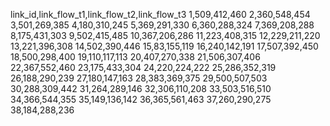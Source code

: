 link_id,link_flow_t1,link_flow_t2,link_flow_t3
1,509,412,460
2,360,548,454
3,501,269,385
4,180,310,245
5,369,291,330
6,360,288,324
7,369,208,288
8,175,431,303
9,502,415,485
10,367,206,286
11,223,408,315
12,229,211,220
13,221,396,308
14,502,390,446
15,83,155,119
16,240,142,191
17,507,392,450
18,500,298,400
19,110,117,113
20,407,270,338
21,506,307,406
22,367,552,460
23,175,433,304
24,220,224,222
25,286,352,319
26,188,290,239
27,180,147,163
28,383,369,375
29,500,507,503
30,288,309,442
31,264,289,146
32,306,110,208
33,503,516,510
34,366,544,355
35,149,136,142
36,365,561,463
37,260,290,275
38,184,288,236
